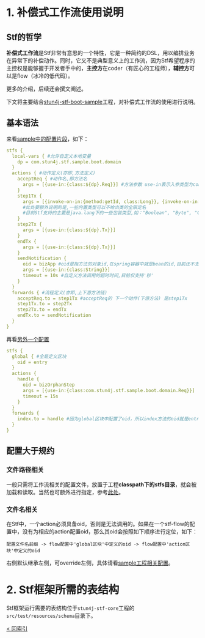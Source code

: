 # 1. 补偿式工作流使用说明
## Stf的哲学
**补偿式工作流**是Stf非常有意思的一个特性，它是一种简约的DSL，用以编排业务在异常下的补偿动作。同时，它又不是典型意义上的工作流，因为Stf希望程序的主控权是能够握于开发者手中的，**主控方**在coder（有匠心的工程师），**辅控方**可以是flow（冰冷的低代码）。

更多的介绍，后续还会撰文阐述。

下文将主要结合[stun4j-stf-boot-sample](../stun4j-stf-sample/stun4j-stf-boot-sample)工程，对补偿式工作流的使用进行说明。
## 基本语法
来看[sample中的配置片段](../stun4j-stf-sample/stun4j-stf-boot-sample/src/main/resources/stfs/bizMultiStep-flow.conf)，如下：
```yml
stfs {
  local-vars { #允许自定义本地变量
    dp = com.stun4j.stf.sample.boot.domain
  }
  actions { #动作定义(亦即,方法定义)
    acceptReq { #动作名,即方法名
      args = [{use-in:{class:${dp}.Req}}] #方法参数 use-in表示入参类型为com.stun4j.stf.sample.boot.domain.Req,dp变量简化了表达
    }
    step1Tx {
      args = [{invoke-on-in:{method:getId, class:Long}}, {invoke-on-in:{method:getReqId, class:String}}] #invoke-on-in表示入参取值会通过施加在入参对象上的反射来获得,method和class是反射的必要元素,其义自现
      #此处要额外说明的是,一些内置类型可以不给出类的全限定名
      #目前Stf支持的主要是java.lang下的一些包装类型,如："Boolean", "Byte", "Character", "Double", "Float", "Integer", "Long", "Short", "String"
    }
    step2Tx {
      args = [{use-in:{class:${dp}.Tx}}]
    }
    endTx {
      args = [{use-in:{class:${dp}.Tx}}]
    }
    sendNotification {
      oid = bizApp #oid是指方法的对象id,在spring容器中就是bean的id,目前还不支持静态方法的调用
      args = [{use-in:{class:String}}]
      timeout = 10s #自定义方法调用的超时时间,目前仅支持'秒'
    }
  }
  forwards { #流程定义(亦即,上下游方法链)
    acceptReq.to = step1Tx #acceptReq的 下一个动作(下游方法) 是step1Tx
    step1Tx.to = step2Tx
    step2Tx.to = endTx
    endTx.to = sendNotification
  }
}
```
再看[另外一个配置](../stun4j-stf-sample/stun4j-stf-boot-sample/src/main/resources/stfs/bizOnTop-flow.conf)
```yml
stfs {
  global { #全局定义区块
    oid = entry
  }
  actions {
    handle {
      oid = bizOrphanStep
      args = [{use-in:{class:com.stun4j.stf.sample.boot.domain.Req}}]
      timeout = 15s
    }
  }
  forwards {
    index.to = handle #因为global区块中配置了oid，所以index方法的oid就是entry了，而handle这个action定义了自己的oid，就不会沿袭global中的定义了
  }
}
```
## 配置大于规约
### 文件路径相关
一般只需将工作流相关的配置文件，放置于工程**classpath下的stfs目录**，就会被加载和读取。当然也可额外进行指定，参考[此处](../stun4j-stf-spring-boot-starter#21-%25E8%25A1%25A5%25E5%2581%25BF%25E5%25BC%258F%25E5%25B7%25A5%25E4%25BD%259C%25E6%25B5%2581-%25E7%259B%25B8%25E5%2585%25B3%25E9%2585%258D%25E7%25BD%25AE)。
### 文件名相关
在Stf中，一个action必须具备oid，否则是无法调用的。如果在一个stf-flow的配置中，没有为相应的action配置oid，那么其oid会按照如下顺序进行定位，如下：

`配置文件名前缀 -> flow配置中'global区块'中定义的oid -> flow配置中'action区块'中定义的oid`

右侧默认继承左侧，可override左侧，具体请看[sample工程相关配置](../stun4j-stf-sample/stun4j-stf-boot-sample/src/main/resources/stfs)。

# 2. Stf框架所需的表结构
Stf框架运行需要的表结构位于`stun4j-stf-core`工程的`src/test/resources/schema`目录下。

[< 回索引](../README.md)